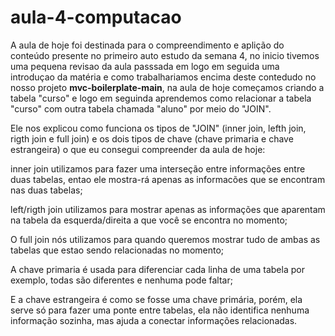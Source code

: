 # aula-4-computacao
 A aula de hoje foi destinada para o compreendimento e aplição do conteúdo presente no primeiro auto estudo da semana 4, no inicio tivemos uma pequena revisao da aula passsada em logo em seguida uma introduçao da matéria e como trabalhariamos encima deste contedudo no nosso projeto **mvc-boilerplate-main**, na aula de hoje começamos criando a tabela "curso" e logo em seguinda aprendemos como relacionar a tabela "curso" com outra tabela chamada "aluno" por meio do "JOIN".
 
  Ele nos explicou como funciona os tipos de "JOIN" (inner join, lefth join, rigth join e full join) e os dois tipos de chave (chave primaria e chave estrangeira)
 o que eu consegui compreender da aula de hoje:
 
 inner join utilizamos para fazer uma interseção entre informações entre duas tabelas, entao ele mostra-rá apenas as informacões que se encontram nas duas tabelas;
 
 left/rigth join utilizamos para mostrar apenas as informações que aparentam na tabela da esquerda/direita a que você se encontra no momento;
 
 O full join nós utilizamos para quando queremos mostrar tudo de ambas as tabelas que estao sendo relacionadas no momento;
 
A chave primaria é usada para diferenciar cada linha de uma tabela por exemplo, todas são diferentes e nenhuma pode faltar;

E a chave estrangeira é como se fosse uma chave primária, porém, ela serve só para fazer uma ponte entre tabelas, ela não identifica nenhuma informação sozinha, mas ajuda a conectar informações relacionadas.
